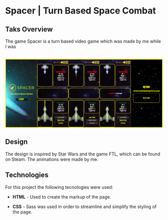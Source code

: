 <h1>Spacer | Turn Based Space Combat</h1>
<h2>Taks Overview</h2>
<p>The game Spacer is a turn based video game which was made by me while I was</p>
<br/>
<img src="./images/spacer_readmeImg.png">
<h2>Design</h2>
<p>The design is inspired by Star Wars and the game FTL, which can be found on Steam. The animations were made by me.</p>


<h2>Technologies</h2>
<p>For this project the following tecnologies were used:</p>
<ul>
    <li><p><span style="font-weight: bold">HTML</span> - Used to create the markup of the page.</p>
    </li>
        <li><p><span style="font-weight: bold">CSS</span> - Sass was used in order to streamline and simplify the styling of the page.</p>
    </li>
</ul>